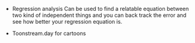 - Regression analysis 
Can be used to find a relatable equation between two kind of independent things and you can back track the error and see how better your regression equation is.

- Toonstream.day for cartoons 